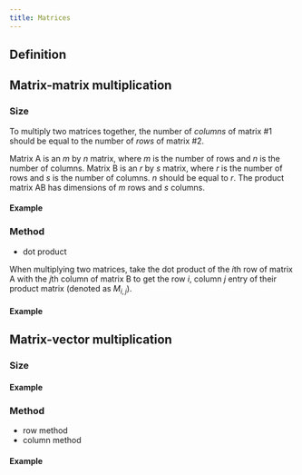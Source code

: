 ```yaml
---
title: Matrices
---
```

## Definition

## Matrix-matrix multiplication
### Size
To multiply two matrices together, the number of *columns* of matrix #1 should be equal to the number of *rows* of matrix #2. 

Matrix A is an $m$ by $n$ matrix, where $m$ is the number of rows and $n$ is the number of columns. Matrix B is an $r$ by $s$ matrix, where $r$ is the number of rows and $s$ is the number of columns. $n$ should be equal to $r$. The product matrix AB has dimensions of $m$ rows and $s$ columns. 

#### Example


### Method
- dot product

When multiplying two matrices, take the dot product of the $i$th row of matrix A with the $j$th column of matrix B to get the row $i$, column $j$ entry of their product matrix (denoted as $M_{i,j}$).

#### Example

## Matrix-vector multiplication
### Size

#### Example

### Method

- row method
- column method

#### Example